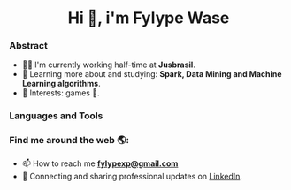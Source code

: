 <h1 align="center">Hi 👋, i'm Fylype Wase</h1>

### Abstract

- 👨‍💻 I'm currently working half-time at **Jusbrasil**.
- 🌱 Learning more about and studying: **Spark, Data Mining and Machine Learning algorithms**.
- 💙 Interests: games 👾.

### Languages and Tools

### Find me around the web 🌎:

- 📫 How to reach me **fylypexp@gmail.com**
- 💼 Connecting and sharing professional updates on <a href="https://www.linkedin.com/in/fylypewase/">LinkedIn</a>.

<!--
**fwase/fwase** is a ✨ _special_ ✨ repository because its `README.md` (this file) appears on your GitHub profile.

Here are some ideas to get you started:

- 🔭 I’m currently working on ...
- 🌱 I’m currently learning ...
- 👯 I’m looking to collaborate on ...
- 🤔 I’m looking for help with ...
- 💬 Ask me about ...
- 📫 How to reach me: ...
- 😄 Pronouns: ...
- ⚡ Fun fact: ...
- 🐦 Following me on <a href="https://twitter.com/fylypewcl/">Twitter</a>.
-->
